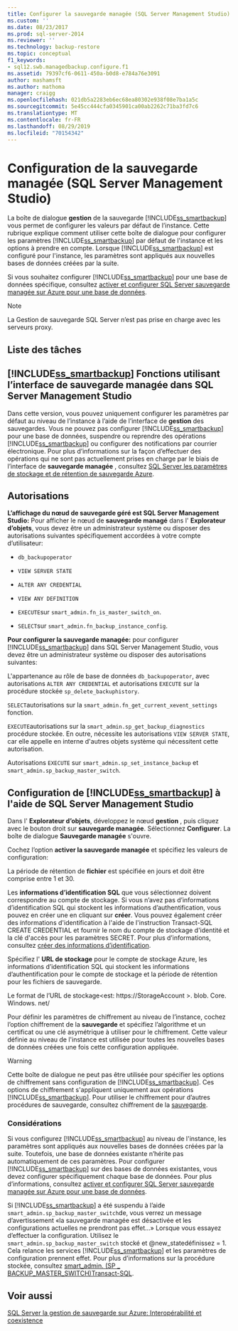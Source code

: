 ```yaml
---
title: Configurer la sauvegarde managée (SQL Server Management Studio) | Microsoft Docs
ms.custom: ''
ms.date: 08/23/2017
ms.prod: sql-server-2014
ms.reviewer: ''
ms.technology: backup-restore
ms.topic: conceptual
f1_keywords:
- sql12.swb.managedbackup.configure.f1
ms.assetid: 79397cf6-0611-450a-b0d8-e784a76e3091
author: mashamsft
ms.author: mathoma
manager: craigg
ms.openlocfilehash: 021db5a2283eb6ec68ea80302e938f08e7ba1a5c
ms.sourcegitcommit: 5e45cc444cfa0345901ca00ab2262c71ba3fd7c6
ms.translationtype: MT
ms.contentlocale: fr-FR
ms.lasthandoff: 08/29/2019
ms.locfileid: "70154342"
---
```

# <a name="configure-managed-backup-sql-server-management-studio"></a>Configuration de la sauvegarde managée (SQL Server Management Studio)
  La boîte de dialogue **gestion** de la sauvegarde [!INCLUDE[ss_smartbackup](../includes/ss-smartbackup-md.md)] vous permet de configurer les valeurs par défaut de l’instance. Cette rubrique explique comment utiliser cette boîte de dialogue pour configurer les paramètres [!INCLUDE[ss_smartbackup](../includes/ss-smartbackup-md.md)] par défaut de l'instance et les options à prendre en compte. Lorsque [!INCLUDE[ss_smartbackup](../includes/ss-smartbackup-md.md)] est configuré pour l'instance, les paramètres sont appliqués aux nouvelles bases de données créées par la suite.  
  
 Si vous souhaitez configurer [!INCLUDE[ss_smartbackup](../includes/ss-smartbackup-md.md)] pour une base de données spécifique, consultez [activer et configurer SQL Server sauvegarde managée sur Azure pour une base de données](../../2014/database-engine/sql-server-managed-backup-to-windows-azure-retention-and-storage-settings.md#DatabaseConfigure).  
 
> [!NOTE] 
> La Gestion de sauvegarde SQL Server n’est pas prise en charge avec les serveurs proxy. 
  
## <a name="task-list"></a>Liste des tâches  
  
## <a name="includess_smartbackupincludesss-smartbackup-mdmd-functions-using-managed-backup-interface-in-sql-server-management-studio"></a>[!INCLUDE[ss_smartbackup](../includes/ss-smartbackup-md.md)] Fonctions utilisant l’interface de sauvegarde managée dans SQL Server Management Studio  
 Dans cette version, vous pouvez uniquement configurer les paramètres par défaut au niveau de l’instance à l’aide de l’interface de **gestion** des sauvegardes. Vous ne pouvez pas configurer [!INCLUDE[ss_smartbackup](../includes/ss-smartbackup-md.md)] pour une base de données, suspendre ou reprendre des opérations [!INCLUDE[ss_smartbackup](../includes/ss-smartbackup-md.md)] ou configurer des notifications par courrier électronique. Pour plus d’informations sur la façon d’effectuer des opérations qui ne sont pas actuellement prises en charge par le biais de l’interface de **sauvegarde managée** , consultez [SQL Server les paramètres de stockage et de rétention de sauvegarde Azure](../../2014/database-engine/sql-server-managed-backup-to-windows-azure-retention-and-storage-settings.md).  
  
## <a name="permissions"></a>Autorisations  
 **L’affichage du nœud de sauvegarde géré est SQL Server Management Studio:** Pour afficher le nœud de **sauvegarde managé** dans l' **Explorateur d’objets**, vous devez être un administrateur système ou disposer des autorisations suivantes spécifiquement accordées à votre compte d’utilisateur:  
  
-   `db_backupoperator`  
  
-   `VIEW SERVER STATE`  
  
-   `ALTER ANY CREDENTIAL`  
  
-   `VIEW ANY DEFINITION`  
  
-   `EXECUTE`sur `smart_admin.fn_is_master_switch_on`.  
  
-   `SELECT`sur `smart_admin.fn_backup_instance_config`.  
  
 **Pour configurer la sauvegarde managée:** pour configurer [!INCLUDE[ss_smartbackup](../includes/ss-smartbackup-md.md)] dans SQL Server Management Studio, vous devez être un administrateur système ou disposer des autorisations suivantes:  
  
 L'appartenance au rôle de base de données `db_backupoperator`, avec autorisations `ALTER ANY CREDENTIAL` et autorisations `EXECUTE` sur la procédure stockée `sp_delete_backuphistory`.  
  
 `SELECT`autorisations sur la `smart_admin.fn_get_current_xevent_settings` fonction.  
  
 `EXECUTE`autorisations sur la `smart_admin.sp_get_backup_diagnostics` procédure stockée. En outre, nécessite les autorisations `VIEW SERVER STATE`, car elle appelle en interne d'autres objets système qui nécessitent cette autorisation.  
  
 Autorisations `EXECUTE` sur `smart_admin.sp_set_instance_backup` et `smart_admin.sp_backup_master_switch`.  
  
## <a name="configure-includess_smartbackupincludesss-smartbackup-mdmd-using-sql-server-management-studio"></a>Configuration de [!INCLUDE[ss_smartbackup](../includes/ss-smartbackup-md.md)] à l'aide de SQL Server Management Studio  
 Dans l' **Explorateur d’objets**, développez le nœud **gestion** , puis cliquez avec le bouton droit sur **sauvegarde managée**. Sélectionnez **Configurer**. La boîte de dialogue **Sauvegarde managée** s'ouvre.  
  
 Cochez l’option **activer la sauvegarde managée** et spécifiez les valeurs de configuration:  
  
 La période de rétention de **fichier** est spécifiée en jours et doit être comprise entre 1 et 30.  
  
 Les **informations d’identification SQL** que vous sélectionnez doivent correspondre au compte de stockage. Si vous n’avez pas d’informations d’identification SQL qui stockent les informations d’authentification, vous pouvez en créer une en cliquant sur **créer**. Vous pouvez également créer des informations d'identification à l'aide de l'instruction Transact-SQL CREATE CREDENTIAL et fournir le nom du compte de stockage d'identité et la clé d'accès pour les paramètres SECRET. Pour plus d’informations, consultez [créer des informations d’identification](../relational-databases/backup-restore/sql-server-backup-to-url.md#credential).  
  
 Spécifiez l' **URL de stockage** pour le compte de stockage Azure, les informations d’identification SQL qui stockent les informations d’authentification pour le compte de stockage et la période de rétention pour les fichiers de sauvegarde.  
  
 Le format de l’URL de stockage\<est: https://StorageAccount >. blob. Core. Windows. net/  
  
 Pour définir les paramètres de chiffrement au niveau de l’instance, cochez l’option chiffrement de la **sauvegarde** et spécifiez l’algorithme et un certificat ou une clé asymétrique à utiliser pour le chiffrement.  Cette valeur définie au niveau de l'instance est utilisée pour toutes les nouvelles bases de données créées une fois cette configuration appliquée.  
  
> [!WARNING]  
>  Cette boîte de dialogue ne peut pas être utilisée pour spécifier les options de chiffrement sans configuration de [!INCLUDE[ss_smartbackup](../includes/ss-smartbackup-md.md)]. Ces options de chiffrement s'appliquent uniquement aux opérations [!INCLUDE[ss_smartbackup](../includes/ss-smartbackup-md.md)]. Pour utiliser le chiffrement pour d’autres procédures de sauvegarde, consultez chiffrement de la [sauvegarde](../relational-databases/backup-restore/backup-encryption.md).  
  
### <a name="considerations"></a>Considérations  
 Si vous configurez [!INCLUDE[ss_smartbackup](../includes/ss-smartbackup-md.md)] au niveau de l'instance, les paramètres sont appliqués aux nouvelles bases de données créées par la suite.  Toutefois, une base de données existante n’hérite pas automatiquement de ces paramètres. Pour configurer [!INCLUDE[ss_smartbackup](../includes/ss-smartbackup-md.md)] sur des bases de données existantes, vous devez configurer spécifiquement chaque base de données. Pour plus d’informations, consultez [activer et configurer SQL Server sauvegarde managée sur Azure pour une base de données](../../2014/database-engine/sql-server-managed-backup-to-windows-azure-retention-and-storage-settings.md#DatabaseConfigure).  
  
 Si [!INCLUDE[ss_smartbackup](../includes/ss-smartbackup-md.md)] a été suspendu à l’aide `smart_admin.sp_backup_master_switch`de, vous verrez un message d’avertissement «la sauvegarde managée est désactivée et les configurations actuelles ne prendront pas effet...» Lorsque vous essayez d’effectuer la configuration. Utilisez le `smart_admin.sp_backup_master_switch` stocké et @new_statedéfinissez = 1. Cela relance les services [!INCLUDE[ss_smartbackup](../includes/ss-smartbackup-md.md)] et les paramètres de configuration prennent effet. Pour plus d’informations sur la procédure stockée, consultez [smart_admin. &#40;SP _ BACKUP_MASTER_SWITCH&#41;Transact-SQL](/sql/relational-databases/system-stored-procedures/managed-backup-sp-backup-master-switch-transact-sql).  
  
## <a name="see-also"></a>Voir aussi  
 [SQL Server la gestion de sauvegarde sur Azure: Interopérabilité et coexistence](../../2014/database-engine/sql-server-managed-backup-to-windows-azure-interoperability-and-coexistence.md)  
  
  
